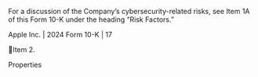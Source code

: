 For a discussion of the Company’s cybersecurity-related risks, see Item 1A of this Form 10-K under the heading “Risk Factors.”

Apple Inc. | 2024 Form 10-K | 17

Item 2.

Properties